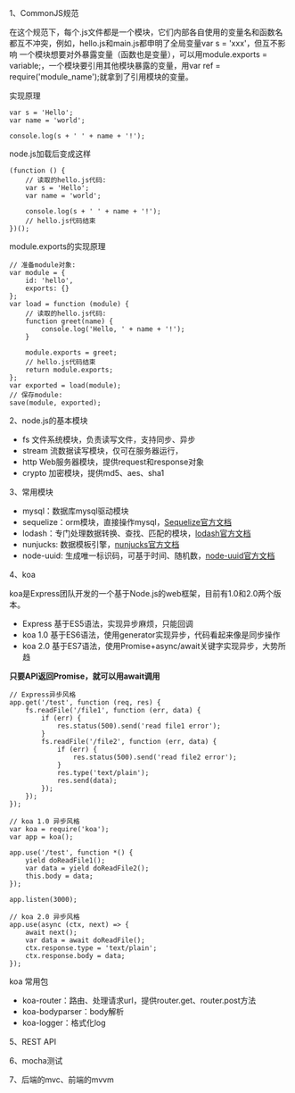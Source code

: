 1、CommonJS规范

在这个规范下，每个.js文件都是一个模块，它们内部各自使用的变量名和函数名都互不冲突，例如，hello.js和main.js都申明了全局变量var s = 'xxx'，但互不影响
一个模块想要对外暴露变量（函数也是变量），可以用module.exports = variable;，一个模块要引用其他模块暴露的变量，用var ref = require('module_name');就拿到了引用模块的变量。

实现原理

```
var s = 'Hello';
var name = 'world';

console.log(s + ' ' + name + '!');
```

node.js加载后变成这样

```
(function () {
    // 读取的hello.js代码:
    var s = 'Hello';
    var name = 'world';

    console.log(s + ' ' + name + '!');
    // hello.js代码结束
})();
```

module.exports的实现原理

```
// 准备module对象:
var module = {
    id: 'hello',
    exports: {}
};
var load = function (module) {
    // 读取的hello.js代码:
    function greet(name) {
        console.log('Hello, ' + name + '!');
    }

    module.exports = greet;
    // hello.js代码结束
    return module.exports;
};
var exported = load(module);
// 保存module:
save(module, exported);
```

2、node.js的基本模块

+ fs 文件系统模块，负责读写文件，支持同步、异步
+ stream 流数据读写模块，仅可在服务器运行，
+ http Web服务器模块，提供request和response对象
+ crypto 加密模块，提供md5、aes、sha1

3、常用模块

+ mysql：数据库mysql驱动模块
+ sequelize：orm模块，直接操作mysql，[Sequelize官方文档](http://docs.sequelizejs.com)
+ lodash：专门处理数据转换、查找、匹配的模块，[lodash官方文档](https://lodash.com)
+ nunjucks: 数据模板引擎，[nunjucks官方文档](http://mozilla.github.io/nunjucks/)
+ node-uuid: 生成唯一标识码，可基于时间、随机数，[node-uuid官方文档](https://www.npmjs.com/package/node-uuid)

4、koa

koa是Express团队开发的一个基于Node.js的web框架，目前有1.0和2.0两个版本。

+ Express 基于ES5语法，实现异步麻烦，只能回调
+ koa 1.0 基于ES6语法，使用generator实现异步，代码看起来像是同步操作
+ koa 2.0 基于ES7语法，使用Promise+async/await关键字实现异步，大势所趋

__只要API返回Promise，就可以用await调用__

```
// Express异步风格
app.get('/test', function (req, res) {
    fs.readFile('/file1', function (err, data) {
        if (err) {
            res.status(500).send('read file1 error');
        }
        fs.readFile('/file2', function (err, data) {
            if (err) {
                res.status(500).send('read file2 error');
            }
            res.type('text/plain');
            res.send(data);
        });
    });
});

// koa 1.0 异步风格
var koa = require('koa');
var app = koa();

app.use('/test', function *() {
    yield doReadFile1();
    var data = yield doReadFile2();
    this.body = data;
});

app.listen(3000);

// koa 2.0 异步风格
app.use(async (ctx, next) => {
    await next();
    var data = await doReadFile();
    ctx.response.type = 'text/plain';
    ctx.response.body = data;
});

```

koa 常用包

+ koa-router：路由、处理请求url，提供router.get、router.post方法
+ koa-bodyparser：body解析
+ koa-logger：格式化log

5、REST API

6、mocha测试

7、后端的mvc、前端的mvvm

